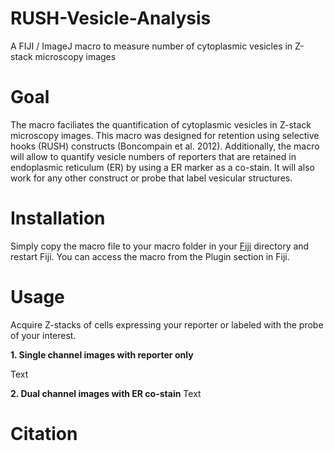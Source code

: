 # RUSH-Vesicle-Analysis
A FIJI / ImageJ macro to measure number of cytoplasmic vesicles in Z-stack microscopy images

# Goal
The macro faciliates the quantification of cytoplasmic vesicles in Z-stack microscopy images. This macro was designed for retention using selective hooks (RUSH) constructs (Boncompain et al. 2012). Additionally, the macro will allow to quantify vesicle numbers of reporters that are retained in endoplasmic reticulum (ER) by using a ER marker as a co-stain. It will also work for any other construct or probe that label vesicular structures.

# Installation
Simply copy the macro file to your macro folder in your [Fiji](https://imagej.net/Fiji) directory and restart Fiji. You can access the macro from the Plugin section in Fiji.

# Usage
Acquire Z-stacks of cells expressing your reporter or labeled with the probe of your interest.

**1. Single channel images with reporter only**

Text

**2. Dual channel images with ER co-stain**
Text

# Citation
